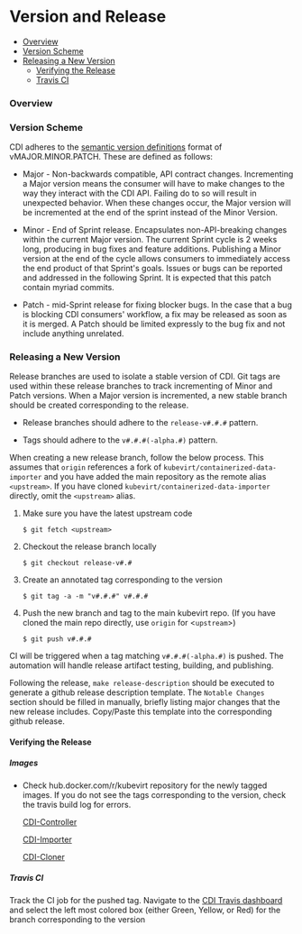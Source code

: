 # Version and Release

* [Overview](#overview)
* [Version Scheme](#version-scheme)
* [Releasing a New Version](#releasing-a-new-version)
    * [Verifying the Release](#verifying-the-release)
    * [Travis CI](#travis-ci)
### Overview

### Version Scheme

CDI adheres to the [semantic version definitions](https://semver.org/) format of vMAJOR.MINOR.PATCH.  These are defined as follows:

- Major - Non-backwards compatible, API contract changes.  Incrementing a Major version means the consumer will have to make changes to the way they interact with the CDI API.  Failing do to so will result in unexpected behavior.  When these changes occur, the Major version will be incremented at the end of the sprint instead of the Minor Version.

- Minor - End of Sprint release. Encapsulates non-API-breaking changes within the current Major version.  The current Sprint cycle is 2 weeks long, producing in bug fixes and feature additions.  Publishing a Minor version at the end of the cycle allows consumers to immediately access the end product of that Sprint's goals. Issues or bugs can be reported and addressed in the following Sprint.  It is expected that this patch contain myriad commits.

- Patch - mid-Sprint release for fixing blocker bugs. In the case that a bug is blocking CDI consumers' workflow, a fix may be released as soon as it is merged.  A Patch should be limited expressly to the bug fix and not include anything unrelated.

### Releasing a New Version

Release branches are used to isolate a stable version of CDI.  Git tags are used within these release branches to track incrementing of Minor and Patch versions.  When a Major version is incremented, a new stable branch should be created corresponding to the release.

- Release branches should adhere to the `release-v#.#.#` pattern.

- Tags should adhere to the `v#.#.#(-alpha.#)` pattern.

When creating a new release branch, follow the below process.  This assumes that `origin` references a fork of `kubevirt/containerized-data-importer` and you have added the main repository as the remote alias `<upstream>`.  If you have cloned `kubevirt/containerized-data-importer` directly, omit the `<upstream>` alias.

1. Make sure you have the latest upstream code

    `$ git fetch <upstream>`

1. Checkout the release branch locally

    `$ git checkout release-v#.#`

1. Create an annotated tag corresponding to the version

    `$ git tag -a -m "v#.#.#" v#.#.#`

1. Push the new branch and tag to the main kubevirt repo.  (If you have cloned the main repo directly, use `origin` for <`upstream`>)

    `$ git push v#.#.#`

CI will be triggered when a tag matching `v#.#.#(-alpha.#)` is pushed.  The automation will handle release artifact testing, building, and publishing.

Following the release, `make release-description` should be executed to generate a github release description template.  The `Notable Changes` section should be filled in manually, briefly listing major changes that the new release includes.  Copy/Paste this template into the corresponding github release.

#### Verifying the Release

##### Images

-  Check hub.docker.com/r/kubevirt repository for the newly tagged images. If you do not see the tags corresponding to the version, check the travis build log for errors.

   [CDI-Controller](https://hub.docker.com/r/kubevirt/cdi-controller/tags/)

   [CDI-Importer](https://hub.docker.com/r/kubevirt/cdi-importer/)

   [CDI-Cloner](https://hub.docker.com/r/kubevirt/cdi-cloner/)

##### Travis CI

Track the CI job for the pushed tag.  Navigate to the [CDI Travis dashboard](https://travis-ci.org/kubevirt/containerized-data-importer/branches) and select the left most colored box (either Green, Yellow, or Red) for the branch corresponding to the version 
